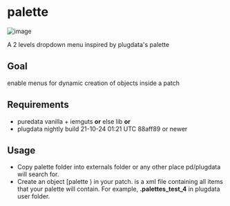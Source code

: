 # palette
![image](https://github.com/user-attachments/assets/33e8d785-f032-4010-ad88-4fbe3aeb2565)

A 2 levels dropdown menu inspired by plugdata's palette

## Goal
enable menus for dynamic creation of objects inside a patch

## Requirements
* puredata vanilla + iemguts **or** else lib
  **or**
* plugdata nightly build 21-10-24 01:21 UTC	88aff89  or newer
  
## Usage
* Copy palette folder into externals folder or any other place pd/plugdata will search for.
* Create an object [palette <catalog>) in your patch. <catalog> is a xml file containing all items that your palette will contain. For example,  **.palettes_test_4**  in plugdata user folder.
